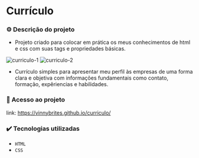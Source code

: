 # Currículo

### ⚙️ Descrição do projeto

- Projeto criado para colocar em prática os meus conhecimentos de html e css com suas tags e propriedades básicas.

![curriculo-1](https://user-images.githubusercontent.com/96158472/192116126-c605fc00-8880-43af-a79e-44070517f1ae.jpeg)
![curriculo-2](https://user-images.githubusercontent.com/96158472/192116131-9c1d4c7d-b18b-4a20-9149-206f84a631ed.jpeg)

- Currículo simples para apresentar meu perfil às empresas de uma forma clara e objetiva com informações fundamentais como contato, formação, expêriencias e habilidades.

### 📁 Acesso ao projeto

link: https://vinnybrites.github.io/curriculo/

### ✔️ Tecnologias utilizadas

- ``HTML``
- ``CSS``
